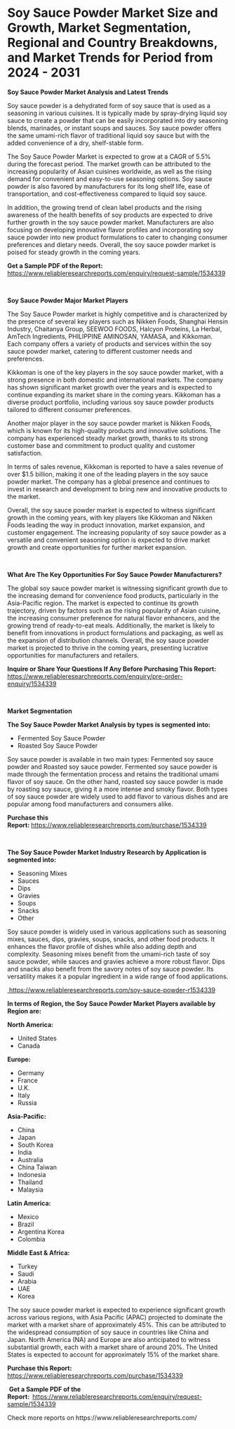 <p><h1>Soy Sauce Powder Market Size and Growth, Market Segmentation, Regional and Country Breakdowns, and Market Trends for Period from 2024 -  2031</h1></p><p><strong>Soy Sauce Powder Market Analysis and Latest Trends</strong></p>
<p><p>Soy sauce powder is a dehydrated form of soy sauce that is used as a seasoning in various cuisines. It is typically made by spray-drying liquid soy sauce to create a powder that can be easily incorporated into dry seasoning blends, marinades, or instant soups and sauces. Soy sauce powder offers the same umami-rich flavor of traditional liquid soy sauce but with the added convenience of a dry, shelf-stable form.</p><p>The Soy Sauce Powder Market is expected to grow at a CAGR of 5.5% during the forecast period. The market growth can be attributed to the increasing popularity of Asian cuisines worldwide, as well as the rising demand for convenient and easy-to-use seasoning options. Soy sauce powder is also favored by manufacturers for its long shelf life, ease of transportation, and cost-effectiveness compared to liquid soy sauce.</p><p>In addition, the growing trend of clean label products and the rising awareness of the health benefits of soy products are expected to drive further growth in the soy sauce powder market. Manufacturers are also focusing on developing innovative flavor profiles and incorporating soy sauce powder into new product formulations to cater to changing consumer preferences and dietary needs. Overall, the soy sauce powder market is poised for steady growth in the coming years.</p></p>
<p><strong>Get a Sample PDF of the Report:&nbsp;</strong> <a href="https://www.reliableresearchreports.com/enquiry/request-sample/1534339">https://www.reliableresearchreports.com/enquiry/request-sample/1534339</a></p>
<p>&nbsp;</p>
<p><strong>Soy Sauce Powder Major Market Players</strong></p>
<p><p>The Soy Sauce Powder market is highly competitive and is characterized by the presence of several key players such as Nikken Foods, Shanghai Hensin Industry, Chaitanya Group, SEEWOO FOODS, Halcyon Proteins, La Herbal, AmTech Ingredients, PHILIPPINE AMINOSAN, YAMASA, and Kikkoman. Each company offers a variety of products and services within the soy sauce powder market, catering to different customer needs and preferences.</p><p>Kikkoman is one of the key players in the soy sauce powder market, with a strong presence in both domestic and international markets. The company has shown significant market growth over the years and is expected to continue expanding its market share in the coming years. Kikkoman has a diverse product portfolio, including various soy sauce powder products tailored to different consumer preferences.</p><p>Another major player in the soy sauce powder market is Nikken Foods, which is known for its high-quality products and innovative solutions. The company has experienced steady market growth, thanks to its strong customer base and commitment to product quality and customer satisfaction.</p><p>In terms of sales revenue, Kikkoman is reported to have a sales revenue of over $1.5 billion, making it one of the leading players in the soy sauce powder market. The company has a global presence and continues to invest in research and development to bring new and innovative products to the market.</p><p>Overall, the soy sauce powder market is expected to witness significant growth in the coming years, with key players like Kikkoman and Nikken Foods leading the way in product innovation, market expansion, and customer engagement. The increasing popularity of soy sauce powder as a versatile and convenient seasoning option is expected to drive market growth and create opportunities for further market expansion.</p></p>
<p>&nbsp;</p>
<p><strong>What Are The Key Opportunities For Soy Sauce Powder Manufacturers?</strong></p>
<p><p>The global soy sauce powder market is witnessing significant growth due to the increasing demand for convenience food products, particularly in the Asia-Pacific region. The market is expected to continue its growth trajectory, driven by factors such as the rising popularity of Asian cuisine, the increasing consumer preference for natural flavor enhancers, and the growing trend of ready-to-eat meals. Additionally, the market is likely to benefit from innovations in product formulations and packaging, as well as the expansion of distribution channels. Overall, the soy sauce powder market is projected to thrive in the coming years, presenting lucrative opportunities for manufacturers and retailers.</p></p>
<p><strong>Inquire or Share Your Questions If Any Before Purchasing This Report:</strong> <a href="https://www.reliableresearchreports.com/enquiry/pre-order-enquiry/1534339">https://www.reliableresearchreports.com/enquiry/pre-order-enquiry/1534339</a></p>
<p>&nbsp;</p>
<p><strong>Market Segmentation</strong></p>
<p><strong>The Soy Sauce Powder Market Analysis by types is segmented into:</strong></p>
<p><ul><li>Fermented Soy Sauce Powder</li><li>Roasted Soy Sauce Powder</li></ul></p>
<p><p>Soy sauce powder is available in two main types: Fermented soy sauce powder and Roasted soy sauce powder. Fermented soy sauce powder is made through the fermentation process and retains the traditional umami flavor of soy sauce. On the other hand, roasted soy sauce powder is made by roasting soy sauce, giving it a more intense and smoky flavor. Both types of soy sauce powder are widely used to add flavor to various dishes and are popular among food manufacturers and consumers alike.</p></p>
<p><strong>Purchase this Report:&nbsp;</strong><a href="https://www.reliableresearchreports.com/purchase/1534339">https://www.reliableresearchreports.com/purchase/1534339</a></p>
<p>&nbsp;</p>
<p><strong>The Soy Sauce Powder Market Industry Research by Application is segmented into:</strong></p>
<p><ul><li>Seasoning Mixes</li><li>Sauces</li><li>Dips</li><li>Gravies</li><li>Soups</li><li>Snacks</li><li>Other</li></ul></p>
<p><p>Soy sauce powder is widely used in various applications such as seasoning mixes, sauces, dips, gravies, soups, snacks, and other food products. It enhances the flavor profile of dishes while also adding depth and complexity. Seasoning mixes benefit from the umami-rich taste of soy sauce powder, while sauces and gravies achieve a more robust flavor. Dips and snacks also benefit from the savory notes of soy sauce powder. Its versatility makes it a popular ingredient in a wide range of food applications.</p></p>
<p><a href="https://www.reliableresearchreports.com/soy-sauce-powder-r1534339">&nbsp;https://www.reliableresearchreports.com/soy-sauce-powder-r1534339</a></p>
<p><strong>In terms of Region, the Soy Sauce Powder Market Players available by Region are:</strong></p>
<p>
    <p> <strong> North America: </strong>
        <ul>
            <li>United States</li>
            <li>Canada</li>
        </ul>
        </p> 
    <p> <strong> Europe: </strong>
        <ul>
            <li>Germany</li>
            <li>France</li>
            <li>U.K.</li>
            <li>Italy</li>
            <li>Russia</li>
        </ul>
        </p> 
    <p> <strong> Asia-Pacific: </strong>
        <ul>
            <li>China</li>
            <li>Japan</li>
            <li>South Korea</li>
            <li>India</li>
            <li>Australia</li>
            <li>China Taiwan</li>
            <li>Indonesia</li>
            <li>Thailand</li>
            <li>Malaysia</li>
        </ul>
        </p> 
    <p> <strong> Latin America: </strong>
        <ul>
            <li>Mexico</li>
            <li>Brazil</li>
            <li>Argentina Korea</li>
            <li>Colombia</li>
        </ul>
        </p> 
    <p> <strong> Middle East & Africa: </strong>
        <ul>
            <li>Turkey</li>
            <li>Saudi</li>
            <li>Arabia</li>
            <li>UAE</li>
            <li>Korea</li>
        </ul>
    </p>
    </p>
<p><p>The soy sauce powder market is expected to experience significant growth across various regions, with Asia Pacific (APAC) projected to dominate the market with a market share of approximately 45%. This can be attributed to the widespread consumption of soy sauce in countries like China and Japan. North America (NA) and Europe are also anticipated to witness substantial growth, each with a market share of around 20%. The United States is expected to account for approximately 15% of the market share.</p></p>
<p><strong>Purchase this Report: </strong><a href="https://www.reliableresearchreports.com/purchase/1534339">https://www.reliableresearchreports.com/purchase/1534339</a></p>
<p>&nbsp;<strong>Get a Sample PDF of the Report:&nbsp;&nbsp;</strong><a href="https://www.reliableresearchreports.com/enquiry/request-sample/1534339">https://www.reliableresearchreports.com/enquiry/request-sample/1534339</a></p>
<p><strong></strong></p>
<p>Check more reports on https://www.reliableresearchreports.com/</p>